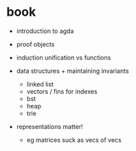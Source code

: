 # book

- introduction to agda
- proof objects
- induction unification vs functions
- data structures + maintaining invariants
  - linked list
  - vectors / fins for indexes
  - bst
  - heap
  - trie

- representations matter!
  - eg matrices suck as vecs of vecs
